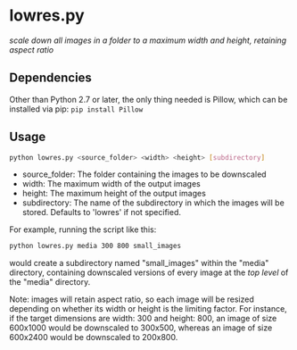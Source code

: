 # lowres.py
*scale down all images in a folder to a maximum width and height, retaining aspect ratio*

## Dependencies
Other than Python 2.7 or later, the only thing needed is Pillow, which can be installed via pip:
`pip install Pillow`

## Usage
```bash
python lowres.py <source_folder> <width> <height> [subdirectory]
```
* source_folder: The folder containing the images to be downscaled
* width: The maximum width of the output images
* height: The maximum height of the output images
* subdirectory: The name of the subdirectory in which the images will be stored. Defaults to 'lowres' if not specified.


For example, running the script like this:
```bash
python lowres.py media 300 800 small_images
```
would create a subdirectory named "small_images" within the "media" directory, containing downscaled versions of every image at the *top level* of the "media" directory.


Note: images will retain aspect ratio, so each image will be resized depending on 
whether its width or height is the limiting factor. For instance, if the target dimensions are width: 300 and height: 800, an image of size 600x1000 would be downscaled to 300x500, whereas an image of size 600x2400 would be downscaled to 200x800.